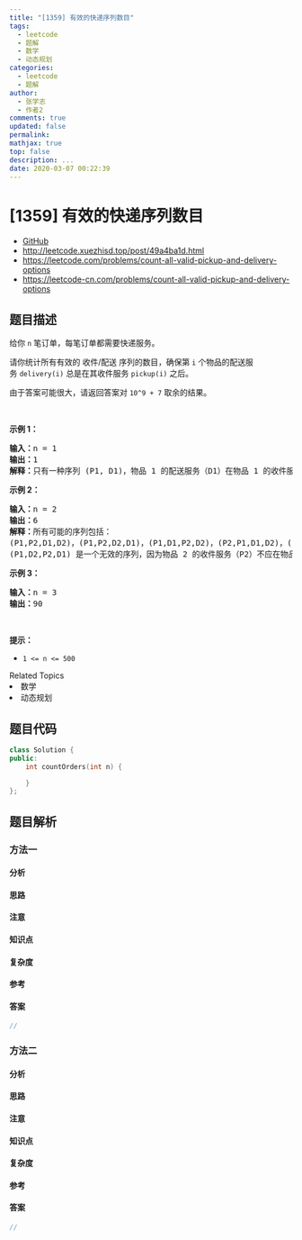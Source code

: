 ```yaml
---
title: "[1359] 有效的快递序列数目"
tags:
  - leetcode
  - 题解
  - 数学
  - 动态规划
categories:
  - leetcode
  - 题解
author:
  - 张学志
  - 作者2
comments: true
updated: false
permalink:
mathjax: true
top: false
description: ...
date: 2020-03-07 00:22:39
---
```



# [1359] 有效的快递序列数目
* [GitHub](https://github.com/algoboy101/LeetCodeCrowdsource/tree/master/_posts/QA/%5B1359%5D%20%E6%9C%89%E6%95%88%E7%9A%84%E5%BF%AB%E9%80%92%E5%BA%8F%E5%88%97%E6%95%B0%E7%9B%AE.md)
* http://leetcode.xuezhisd.top/post/49a4ba1d.html
* https://leetcode.com/problems/count-all-valid-pickup-and-delivery-options
* https://leetcode-cn.com/problems/count-all-valid-pickup-and-delivery-options


## 题目描述

<p>给你&nbsp;<code>n</code>&nbsp;笔订单，每笔订单都需要快递服务。</p>

<p>请你统计所有有效的 收件/配送 序列的数目，确保第 <code>i</code> 个物品的配送服务&nbsp;<code>delivery(i)</code> 总是在其收件服务&nbsp;<code>pickup(i)</code> 之后。</p>

<p>由于答案可能很大，请返回答案对 <code>10^9 + 7</code> 取余的结果。</p>

<p>&nbsp;</p>

<p><strong>示例 1：</strong></p>

<pre><strong>输入：</strong>n = 1
<strong>输出：</strong>1
<strong>解释：</strong>只有一种序列 (P1, D1)，物品 1 的配送服务（D1）在物品 1 的收件服务（P1）后。
</pre>

<p><strong>示例 2：</strong></p>

<pre><strong>输入：</strong>n = 2
<strong>输出：</strong>6
<strong>解释：</strong>所有可能的序列包括：
(P1,P2,D1,D2)，(P1,P2,D2,D1)，(P1,D1,P2,D2)，(P2,P1,D1,D2)，(P2,P1,D2,D1) 和 (P2,D2,P1,D1)。
(P1,D2,P2,D1) 是一个无效的序列，因为物品 2 的收件服务（P2）不应在物品 2 的配送服务（D2）之后。
</pre>

<p><strong>示例 3：</strong></p>

<pre><strong>输入：</strong>n = 3
<strong>输出：</strong>90
</pre>

<p>&nbsp;</p>

<p><strong>提示：</strong></p>

<ul>
	<li><code>1 &lt;= n &lt;= 500</code></li>
</ul>
<div><div>Related Topics</div><div><li>数学</li><li>动态规划</li></div></div>


## 题目代码

```cpp
class Solution {
public:
    int countOrders(int n) {

    }
};
```


## 题目解析


### 方法一

#### 分析

#### 思路

#### 注意

#### 知识点

#### 复杂度

#### 参考

#### 答案

```cpp
//
```


### 方法二

#### 分析

#### 思路

#### 注意

#### 知识点

#### 复杂度

#### 参考

#### 答案

```cpp
//
```


